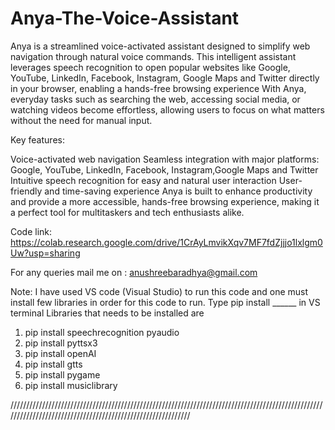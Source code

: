# Anya-The-Voice-Assistant
Anya is a streamlined voice-activated assistant designed to simplify web navigation through natural voice commands. This intelligent assistant leverages speech recognition to open popular websites like Google, YouTube, LinkedIn, Facebook, Instagram, Google Maps and Twitter directly in your browser, enabling a hands-free browsing experience
With Anya, everyday tasks such as searching the web, accessing social media, or watching videos become effortless, allowing users to focus on what matters without the need for manual input.

Key features:

Voice-activated web navigation
Seamless integration with major platforms: Google, YouTube, LinkedIn, Facebook, Instagram,Google Maps and Twitter
Intuitive speech recognition for easy and natural user interaction
User-friendly and time-saving experience
Anya is built to enhance productivity and provide a more accessible, hands-free browsing experience, making it a perfect tool for multitaskers and tech enthusiasts alike.

Code link: https://colab.research.google.com/drive/1CrAyLmvikXqv7MF7fdZjjjo1lxlgm0Uw?usp=sharing


For any queries mail me on : anushreebaradhya@gmail.com

Note:
I have used VS code (Visual Studio) to run this code and one must install few libraries in order for this code to run.
Type pip install ______ in  VS terminal
Libraries that needs to be installed are
1. pip install speechrecognition pyaudio
2. pip install pyttsx3
3. pip install openAI
4. pip install gtts
5. pip install pygame
6. pip install musiclibrary

////////////////////////////////////////////////////////////////////////////////////////////////////////////////////////////////////////////////////////////

  
